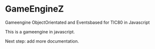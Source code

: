 # GameEngineZ
Gameengine ObjectOrientated and Eventsbased for TIC80 in Javascript 

This is a gameengine in javascript.

Next step: add more documentation. 

